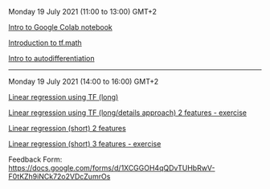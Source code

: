 Monday 19 July 2021 (11:00 to 13:00) GMT+2

[Intro to Google Colab notebook](https://colab.research.google.com/drive/1QKFgKokJwkT-a5A33rBQod9iLfpJxEWE?usp=sharing)

[Introduction to tf.math](https://colab.research.google.com/drive/1FR-oNEoGBTEA0eaS0-RbxPSTHDdPD2Ar?usp=sharing)

[Intro to autodifferentiation](https://colab.research.google.com/drive/1h3y0DS9ppkdikF6ul6hWs0_WKWjLqt7H?usp=sharing)

<hr>

Monday 19 July 2021 (14:00 to 16:00) GMT+2

[Linear regression using TF (long)](https://colab.research.google.com/drive/1uyEZ8u2fhkd-fM4poz-dmn6Kkp31j6u2?usp=sharing)

[Linear regression using TF (long/details approach) 2 features - exercise](https://colab.research.google.com/drive/1qEAEocI5mpCOhpPInq1ni7OhjF196Q-i?usp=sharing)

[Linear regression (short) 2 features](https://colab.research.google.com/drive/1QIboP1qTsN9NAhJ11mcuE4H-WKSEMANq?usp=sharing)

[Linear regression (short) 3 features - exercise](https://colab.research.google.com/drive/1fvtxgziA9JuCo0WmqYgFTsy7JL9FmZm0?usp=sharing)

Feedback Form: https://docs.google.com/forms/d/1XCGGOH4qQDvTUHbRwV-F0tKZh9iNCk72o2VDcZumrOs
